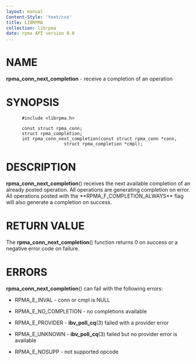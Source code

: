 ```yaml
---
layout: manual
Content-Style: 'text/css'
title: LIBRPMA
collection: librpma
date: rpma API version 0.0
...
```


[comment]: <> (SPDX-License-Identifier: BSD-3-Clause)
[comment]: <> (Copyright 2020, Intel Corporation)

NAME
====

**rpma\_conn\_next\_completion** - receive a completion of an operation

SYNOPSIS
========

          #include <librpma.h>

          const struct rpma_conn;
          struct rpma_completion;
          int rpma_conn_next_completion(const struct rpma_conn *conn,
                          struct rpma_completion *cmpl);

DESCRIPTION
===========

**rpma\_conn\_next\_completion**() receives the next available
completion of an already posted operation. All operations are generating
completion on error. All operations posted with the
\*\*RPMA\_F\_COMPLETION\_ALWAYS\*\* flag will also generate a completion
on success.

RETURN VALUE
============

The **rpma\_conn\_next\_completion**() function returns 0 on success or
a negative error code on failure.

ERRORS
======

**rpma\_conn\_next\_completion**() can fail with the following errors:

-   RPMA\_E\_INVAL - conn or cmpl is NULL

-   RPMA\_E\_NO\_COMPLETION - no completions available

-   RPMA\_E\_PROVIDER - **ibv\_poll\_cq**(3) failed with a provider
    error

-   RPMA\_E\_UNKNOWN - **ibv\_poll\_cq**(3) failed but no provider error
    is available

-   RPMA\_E\_NOSUPP - not supported opcode

